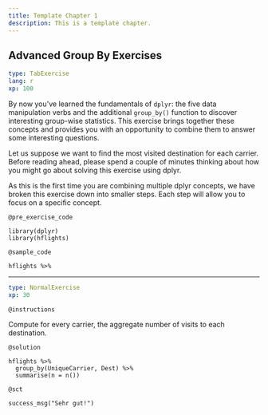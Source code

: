 ```yaml
---
title: Template Chapter 1
description: This is a template chapter.
---
```


## Advanced Group By Exercises

```yaml
type: TabExercise 
lang: r 
xp: 100 
```

By now you've learned the fundamentals of `dplyr`: the five data manipulation verbs and the additional `group_by()` function to discover interesting group-wise statistics. This exercise brings together these concepts and provides you with an opportunity to combine them to answer some interesting questions.

Let us suppose we want to find the most visited destination for each carrier. Before reading ahead, please spend a couple of minutes thinking about how you might go about solving this exercise using dplyr.

As this is the first time you are combining multiple dplyr concepts, we have broken this exercise down into smaller steps. Each step will allow you to focus on a specific concept.

`@pre_exercise_code`

```{r}
library(dplyr)
library(hflights)
```

`@sample_code`

```{r}
hflights %>%

```

***

```yaml
type: NormalExercise 
xp: 30
```

`@instructions`

Compute for every carrier, the aggregate number of visits to each destination.

`@solution`

```{r}
hflights %>% 
  group_by(UniqueCarrier, Dest) %>%
  summarise(n = n())
```

`@sct`

```{r}
success_msg("Sehr gut!")
```

